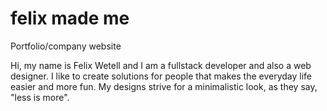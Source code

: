 # felix made me

Portfolio/company website

Hi, my name is Felix Wetell and I am a fullstack developer and also a web designer. I like to create solutions for people that makes the everyday life easier and more fun. My designs strive for a minimalistic look, as they say, "less is more".
